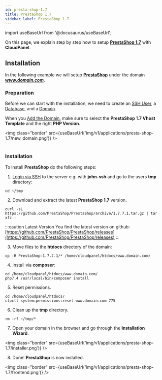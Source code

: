 ```yaml
---
id: presta-shop-1.7
title: PrestaShop 1.7
sidebar_label: PrestaShop 1.7
---
```


import useBaseUrl from '@docusaurus/useBaseUrl';

On this page, we explain step by step how to setup **[PrestaShop 1.7](https://www.prestashop.com/)** with **CloudPanel**.

## Installation

In the following example we will setup **[PrestaShop](https://www.prestashop.com/)** under the domain ***www.domain.com***.

### Preparation

Before we can start with the installation, we need to create an [SSH User](../frontend-area/users#adding-a-user), a [Database](../frontend-area/databases#adding-a-database), and a [Domain](../frontend-area/domains#adding-a-domain).

When you [Add the Domain](../frontend-area/domains#adding-a-domain), make sure to select the **PrestaShop 1.7 Vhost Template** and the right **PHP Version**.

<img class="border" src={useBaseUrl('img/v1/applications/presta-shop-1.7/new_domain.png')} /> <br /><br />

### Installation

To install **PrestaShop** do the following steps:

1. [Login via SSH](../frontend-area/users#ssh-login) to the server e.g. with **john-ssh** and go to the users **tmp** directory:

```
cd ~/tmp
```

2. Download and extract the latest **PrestaShop 1.7** version.

```
curl -sL https://github.com/PrestaShop/PrestaShop/archive/1.7.7.1.tar.gz | tar xfz -
```

:::caution Latest Version
You find the latest version on github: [https://github.com/PrestaShop/PrestaShop/releases](https://github.com/PrestaShop/PrestaShop/releases)
:::

3. Move files to the **htdocs** directory of the domain:

```
cp -R PrestaShop-1.7.7.1/* /home/cloudpanel/htdocs/www.domain.com/
```

4. Install via **composer**:

```
cd /home/cloudpanel/htdocs/www.domain.com/
php7.4 /usr/local/bin/composer install
```

5. Reset permissions.

```
cd /home/cloudpanel/htdocs/
clpctl system:permissions:reset www.domain.com 775
```

6. Clean up the **tmp** directory.

```
rm -rf ~/tmp/*
```

7. Open your domain in the browser and go through the **Installation Wizard**.

<img class="border" src={useBaseUrl('img/v1/applications/presta-shop-1.7/installer.png')} />

8. Done! **PrestaShop** is now installed.

<img class="border" src={useBaseUrl('img/v1/applications/presta-shop-1.7/frontend.png')} />



